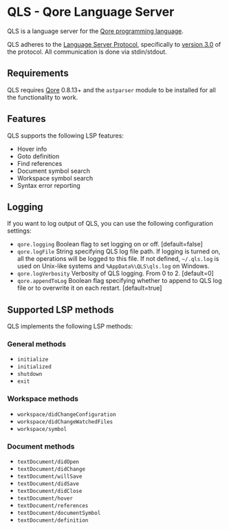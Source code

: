 # QLS - Qore Language Server

QLS is a language server for the [Qore programming language](http://qore.org/).

QLS adheres to the [Language Server Protocol](https://github.com/Microsoft/language-server-protocol), specifically to [version 3.0](https://github.com/Microsoft/language-server-protocol/blob/master/protocol.md) of the protocol. All communication is done via stdin/stdout.

## Requirements

QLS requires [Qore](https://github.com/qorelanguage/qore) 0.8.13+ and the `astparser` module to be installed for all the functionality to work.

## Features

QLS supports the following LSP features:

- Hover info
- Goto definition
- Find references
- Document symbol search
- Workspace symbol search
- Syntax error reporting

## Logging

If you want to log output of QLS, you can use the following configuration settings:

- `qore.logging` Boolean flag to set logging on or off. [default=false]
- `qore.logFile` String specifying QLS log file path. If logging is turned on, all the operations will be logged to this file. If not defined, `~/.qls.log` is used on Unix-like systems and `%AppData%\QLS\qls.log` on Windows.
- `qore.logVerbosity` Verbosity of QLS logging. From 0 to 2. [default=0]
- `qore.appendToLog` Boolean flag specifying whether to append to QLS log file or to overwrite it on each restart. [default=true]

## Supported LSP methods

QLS implements the following LSP methods:

### General methods

- `initialize`
- `initialized`
- `shutdown`
- `exit`

### Workspace methods
- `workspace/didChangeConfiguration`
- `workspace/didChangeWatchedFiles`
- `workspace/symbol`

### Document methods
- `textDocument/didOpen`
- `textDocument/didChange`
- `textDocument/willSave`
- `textDocument/didSave`
- `textDocument/didClose`
- `textDocument/hover`
- `textDocument/references`
- `textDocument/documentSymbol`
- `textDocument/definition`